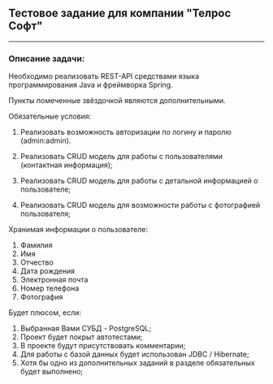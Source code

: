 ## Тестовое задание для компании "Телрос Софт"

***

### Описание задачи:
Необходимо реализовать REST-API средствами языка программирования Java и
фреймворка Spring.

Пункты помеченные звёздочкой являются дополнительными.

Обязательные условия:

1) Реализовать возможность авторизации по логину и паролю (admin:admin).

2) Реализовать CRUD модель для работы с пользователями (контактная
информация);

3) Реализовать CRUD модель для работы с детальной информацией о
пользователе;

4) Реализовать CRUD модель для возможности работы с фотографией
пользователя;

Хранимая информации о пользователе:
1) Фамилия
2) Имя
3) Отчество
4) Дата рождения
5) Электронная почта
6) Номер телефона
7) Фотография

Будет плюсом, если:
1) Выбранная Вами СУБД - PostgreSQL;
2) Проект будет покрыт автотестами;
3) В проекте будут присутствовать комментарии;
4) Для работы с базой данных будет использован JDBC / Hibernate;
5) Хотя бы одно из дополнительных заданий в разделе обязательных будет
выполнено;
